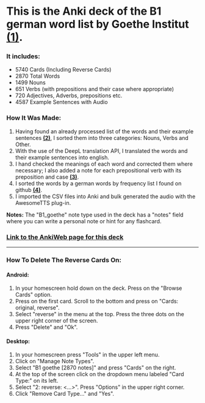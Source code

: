 # This is the Anki deck of the B1 german word list by Goethe Institut **[(1)](https://www.goethe.de/pro/relaunch/prf/en/Goethe-Zertifikat_B1_Wortliste.pdf)**.

### It includes:
- 5740 Cards (Including Reverse Cards)
- 2870 Total Words
- 1499 Nouns
- 651 Verbs (with prepositions and their case where appropriate)
- 720 Adjectives, Adverbs, prepositions etc.
- 4587 Example Sentences with Audio

### How It Was Made:
1. Having found an already processed list of the words and their example sentences **[(2)](https://wejn.org/2023/12/extracting-data-from-goethe-zertifikat-b1-wortliste/#solution)**, I sorted them into three categories: Nouns, Verbs and Other.
2. With the use of the DeepL translation API, I translated the words and their example sentences into english.
3. I hand checked the meanings of each word and corrected them where necessary; I also added a note for each prepositional verb with its preposition and case **[(3)](http://deutsch.ie/german-grammar/german-exercises/german-verbs/game-verbs-with-prepositions)**.
4. I sorted the words by a german words by frequency list I found on github **[(4)](https://github.com/hermitdave/FrequencyWords/blob/master/content/2018/de/de_50k.txt)**.
5. I imported the CSV files into Anki and bulk generated the audio with the AwesomeTTS plug-in.

**Notes:** The "B1_goethe" note type used in the deck has a "notes" field where you can write a personal note or hint for any flashcard.

### [Link to the AnkiWeb page for this deck](https://ankiweb.net/shared/info/1388389436)
---
### How To Delete The Reverse Cards On:
#### Android:
1. In your homescreen hold down on the deck. Press on the "Browse Cards" option.
2. Press on the first card. Scroll to the bottom and press on "Cards: original, reverse".
3. Select "reverse" in the menu at the top. Press the three dots on the upper right corner of the screen.
4. Press "Delete" and "Ok".
#### Desktop:
1. In your homescreen press "Tools" in the upper left menu.
2. Click on "Manage Note Types".
3. Select "B1 goethe [2870 notes]" and press "Cards" on the right.
4. At the top of the screen click on the dropdown menu labeled "Card Type:" on its left.
5. Select "2: reverse: <...>". Press "Options" in the upper right corner.
6. Click "Remove Card Type..." and "Yes".
